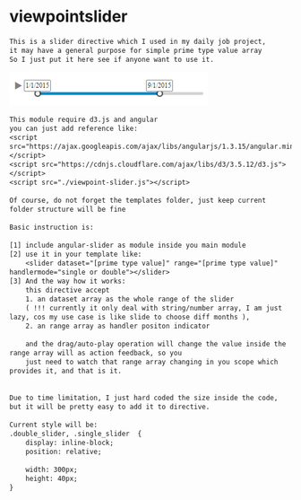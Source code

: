 # viewpointslider
	This is a slider directive which I used in my daily job project,
	it may have a general purpose for simple prime type value array
	So I just put it here see if anyone want to use it.

![Alt text](Capture.PNG?raw=true "Optional Title")

	This module require d3.js and angular
	you can just add reference like:
	<script src="https://ajax.googleapis.com/ajax/libs/angularjs/1.3.15/angular.min.js"></script>
	<script src="https://cdnjs.cloudflare.com/ajax/libs/d3/3.5.12/d3.js"></script>
	<script src="./viewpoint-slider.js"></script>
	
	Of course, do not forget the templates folder, just keep current folder structure will be fine 

	Basic instruction is:

	[1] include angular-slider as module inside you main module
	[2] use it in your template like:
		<slider dataset="[prime type value]" range="[prime type value]" handlermode="single or double"></slider>
	[3] And the way how it works:
		this directive accept 
		1. an dataset array as the whole range of the slider
		( !!! currently it only deal with string/number array, I am just lazy, cos my use case is like slide to choose diff months ), 
		2. an range array as handler positon indicator

		and the drag/auto-play operation will change the value inside the range array will as action feedback, so you 
		just need to watch that range array changing in you scope which provides it, and that is it. 

	
	Due to time limitation, I just hard coded the size inside the code, 
	but it will be pretty easy to add it to directive.

	Current style will be:
	.double_slider, .single_slider  {
		display: inline-block;
		position: relative;
		
		width: 300px;
		height: 40px;
	}
